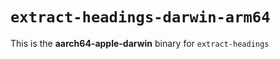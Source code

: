 # `extract-headings-darwin-arm64`

This is the **aarch64-apple-darwin** binary for `extract-headings`
